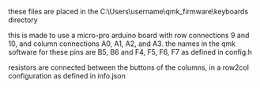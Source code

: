 these files are placed in the C:\Users\username\qmk_firmware\keyboards directory

this is made to use a micro-pro arduino board with row connections 9 and 10, and column connections A0, A1, A2, and A3.
the names in the qmk software for these pins are B5, B6 and F4, F5, F6, F7 as defined in config.h

resistors are connected between the buttons of the columns, in a row2col configuration as defined in info.json
